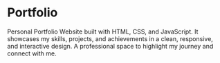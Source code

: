 # Portfolio
Personal Portfolio Website built with HTML, CSS, and JavaScript. It showcases my skills, projects, and achievements in a clean, responsive, and interactive design. A professional space to highlight my journey and connect with me.
